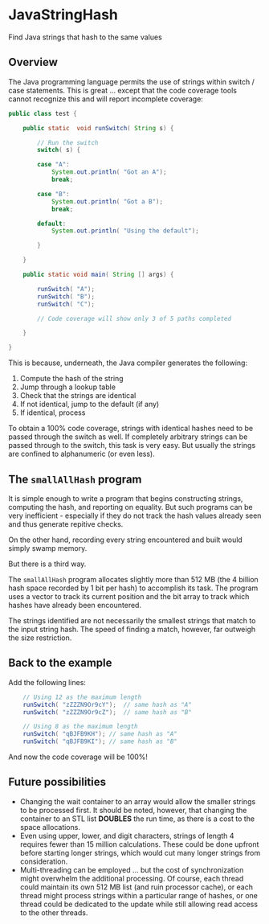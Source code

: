 # JavaStringHash
Find Java strings that hash to the same values

## Overview
The Java programming language permits the use of strings
within switch / case statements.  This is great ...
except that the code coverage tools cannot recognize
this and will report incomplete coverage:

```java
public class test {

	public static  void runSwitch( String s) {

		// Run the switch
		switch( s) {

		case "A":
			System.out.println( "Got an A");
			break;

		case "B":
			System.out.println( "Got a B");
			break;

		default:
			System.out.println( "Using the default");

		}

	}

	public static void main( String [] args) {

		runSwitch( "A");
		runSwitch( "B");
		runSwitch( "C");

		// Code coverage will show only 3 of 5 paths completed

	}

}
```

This is because, underneath, the Java compiler generates the following:

1. Compute the hash of the string
1. Jump through a lookup table
1. Check that the strings are identical
1. If not identical, jump to the default (if any)
1. If identical, process

To obtain a 100% code coverage, strings with identical hashes need to be
passed through the switch as well.  If completely arbitrary strings can
be passed through to the switch, this task is very easy.  But usually
the strings are confined to alphanumeric (or even less).

## The `smallAllHash` program
It is simple enough to write a program that begins constructing strings,
computing the hash, and reporting on equality.  But such programs can be
very inefficient - especially if they do not track the hash values already
seen and thus generate repitive checks.

On the other hand, recording every string encountered and built would
simply swamp memory.

But there is a third way.

The `smallAllHash` program allocates slightly more than 512 MB (the
4 billion hash space recorded by 1 bit per hash) to accomplish its
task.  The program uses a vector to track its current position and
the bit array to track which hashes have already been encountered.

The strings identified are not necessarily the smallest strings
that match to the input string hash.  The speed of finding a match,
however, far outweigh the size restriction.

## Back to the example
Add the following lines:

```java
	// Using 12 as the maximum length
	runSwitch( "zZZZN9Or9cY");	// same hash as "A"
	runSwitch( "zZZZN9Or9cZ");	// same hash as "B"

	// Using 8 as the maximum length
	runSwitch( "qBJFB9KH");	// same hash as "A"
	runSwitch( "qBJFB9KI");	// same hash as "B"
```

And now the code coverage will be 100%!

## Future possibilities
* Changing the wait container to an array would allow the smaller
strings to be processed first.  It should be noted, however, that
changing the container to an STL list **DOUBLES** the run time, as
there is a cost to the space allocations.
* Even using upper, lower, and digit characters, strings of length
4 requires fewer than 15 million calculations.  These could be done
upfront before starting longer strings, which would cut many longer
strings from consideration.
* Multi-threading can be employed ... but the cost of synchronization
might overwhelm the additional processing.  Of course, each thread
could maintain its own 512 MB list (and ruin processor cache), or
each thread might process strings within a particular range of
hashes, or one thread could be dedicated to the update while still
allowing read access to the other threads.

